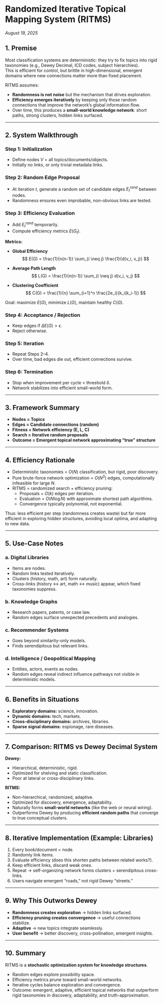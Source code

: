 # Randomized Iterative Topical Mapping System (RITMS)
*August 19, 2025*

## 1. Premise
Most classification systems are deterministic: they try to fix topics into rigid taxonomies (e.g., Dewey Decimal, ICD codes, subject hierarchies).  
This is efficient for control, but brittle in high-dimensional, emergent domains where new connections matter more than fixed placement.

RITMS assumes:  
- **Randomness is not noise** but the mechanism that drives exploration.  
- **Efficiency emerges iteratively** by keeping only those random connections that improve the network’s global information flow.  
- Over time, this produces a **small-world knowledge network**: short paths, strong clusters, hidden links surfaced.

---

## 2. System Walkthrough

### Step 1: Initialization
- Define nodes $V$ = all topics/documents/objects.  
- Initially no links, or only trivial metadata links.  

### Step 2: Random Edge Proposal
- At iteration $t$, generate a random set of candidate edges $E_t^{rand}$ between nodes.  
- Randomness ensures even improbable, non-obvious links are tested.  

### Step 3: Efficiency Evaluation
- Add $E_t^{rand}$ temporarily.  
- Compute efficiency metrics $E(G_t)$.  

**Metrics:**  

- **Global Efficiency**  
  $$
  E(G) = \frac{1}{n(n-1)} \sum_{i \neq j} \frac{1}{d(v_i, v_j)}
  $$  

- **Average Path Length**  
  $$
  L(G) = \frac{1}{n(n-1)} \sum_{i \neq j} d(v_i, v_j)
  $$  

- **Clustering Coefficient**  
  $$
  C(G) = \frac{1}{n} \sum_{i=1}^n \frac{2e_i}{k_i(k_i-1)}
  $$  

Goal: maximize $E(G)$, minimize $L(G)$, maintain healthy $C(G)$.

### Step 4: Acceptance / Rejection
- Keep edges if $\Delta E(G) > \epsilon$.  
- Reject otherwise.  

### Step 5: Iteration
- Repeat Steps 2–4.  
- Over time, bad edges die out, efficient connections survive.  

### Step 6: Termination
- Stop when improvement per cycle < threshold $\delta$.  
- Network stabilizes into efficient small-world form.

---

## 3. Framework Summary
- **Nodes = Topics**  
- **Edges = Candidate connections (random)**  
- **Fitness = Network efficiency (E, L, C)**  
- **Search = Iterative random proposals**  
- **Outcome = Emergent topical network approximating “true” structure**

---

## 4. Efficiency Rationale
- Deterministic taxonomies = $O(N)$ classification, but rigid, poor discovery.  
- Pure brute-force network optimization = $O(N^2)$ edges, computationally infeasible for large $N$.  
- RITMS = randomized search + efficiency pruning:  
  - Proposals = $O(k)$ edges per iteration.  
  - Evaluation = $O(N \log N)$ with approximate shortest path algorithms.  
  - Convergence typically polynomial, not exponential.  

Thus: less efficient per step (randomness creates waste) but far more efficient in exploring hidden structures, avoiding local optima, and adapting to new data.

---

## 5. Use-Case Notes

### a. Digital Libraries
- Items are nodes.  
- Random links tested iteratively.  
- Clusters (history, math, art) form naturally.  
- Cross-links (history ↔ art, math ↔ music) appear, which fixed taxonomies suppress.  

### b. Knowledge Graphs
- Research papers, patents, or case law.  
- Random edges surface unexpected precedents and analogies.  

### c. Recommender Systems
- Goes beyond similarity-only models.  
- Finds serendipitous but relevant links.  

### d. Intelligence / Geopolitical Mapping
- Entities, actors, events as nodes.  
- Random edges reveal indirect influence pathways not visible in deterministic models.

---

## 6. Benefits in Situations
- **Exploratory domains:** science, innovation.  
- **Dynamic domains:** tech, markets.  
- **Cross-disciplinary domains:** archives, libraries.  
- **Sparse signal domains:** espionage, rare diseases.  

---

## 7. Comparison: RITMS vs Dewey Decimal System

**Dewey:**  
- Hierarchical, deterministic, rigid.  
- Optimized for shelving and static classification.  
- Poor at lateral or cross-disciplinary links.  

**RITMS:**  
- Non-hierarchical, randomized, adaptive.  
- Optimized for discovery, emergence, adaptability.  
- Naturally forms **small-world networks** (like the web or neural wiring).  
- Outperforms Dewey by producing **efficient random paths** that converge to true conceptual clusters.

---

## 8. Iterative Implementation (Example: Libraries)

1. Every book/document = node.  
2. Randomly link items.  
3. Evaluate efficiency (does this shorten paths between related works?).  
4. Keep efficient links, discard weak ones.  
5. Repeat → self-organizing network forms clusters + serendipitous cross-links.  
6. Users navigate emergent “roads,” not rigid Dewey “streets.”  

---

## 9. Why This Outworks Dewey
- **Randomness creates exploration** → hidden links surfaced.  
- **Efficiency pruning creates convergence** → useful connections stabilize.  
- **Adaptive** → new topics integrate seamlessly.  
- **User benefit** → better discovery, cross-pollination, emergent insights.

---

## 10. Summary
RITMS is a **stochastic optimization system for knowledge structures**.  
- Random edges explore possibility space.  
- Efficiency metrics prune toward small-world networks.  
- Iterative cycles balance exploration and convergence.  
- Outcome: emergent, adaptive, efficient topical networks that outperform rigid taxonomies in discovery, adaptability, and truth-approximation.
